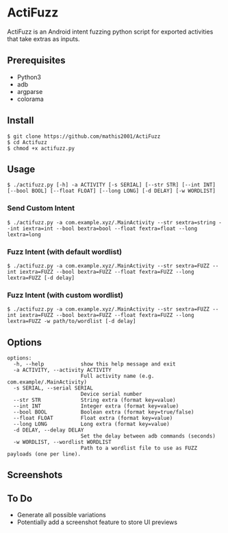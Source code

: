 # ActiFuzz
ActiFuzz is an Android intent fuzzing python script for exported activities that take extras as inputs.

## Prerequisites

- Python3
- adb
- argparse
- colorama

## Install

```
$ git clone https://github.com/mathis2001/ActiFuzz
$ cd Actifuzz
$ chmod +x actifuzz.py
```

## Usage

```
$ ./actifuzz.py [-h] -a ACTIVITY [-s SERIAL] [--str STR] [--int INT] [--bool BOOL] [--float FLOAT] [--long LONG] [-d DELAY] [-w WORDLIST]
```

### Send Custom Intent

```
$ ./actifuzz.py -a com.example.xyz/.MainActivity --str sextra=string --int iextra=int --bool bextra=bool --float fextra=float --long lextra=long
```

### Fuzz Intent (with default wordlist)

```
$ ./actifuzz.py -a com.example.xyz/.MainActivity --str sextra=FUZZ --int iextra=FUZZ --bool bextra=FUZZ --float fextra=FUZZ --long lextra=FUZZ [-d delay]
```

### Fuzz Intent (with custom wordlist)

```
$ ./actifuzz.py -a com.example.xyz/.MainActivity --str sextra=FUZZ --int iextra=FUZZ --bool bextra=FUZZ --float fextra=FUZZ --long lextra=FUZZ -w path/to/wordlist [-d delay]
```

## Options

```
options:
  -h, --help            show this help message and exit
  -a ACTIVITY, --activity ACTIVITY
                        Full activity name (e.g. com.example/.MainActivity)
  -s SERIAL, --serial SERIAL
                        Device serial number
  --str STR             String extra (format key=value)
  --int INT             Integer extra (format key=value)
  --bool BOOL           Boolean extra (format key=true/false)
  --float FLOAT         Float extra (format key=value)
  --long LONG           Long extra (format key=value)
  -d DELAY, --delay DELAY
                        Set the delay between adb commands (seconds)
  -w WORDLIST, --wordlist WORDLIST
                        Path to a wordlist file to use as FUZZ payloads (one per line).
```

## Screenshots

## To Do

- Generate all possible variations
- Potentially add a screenshot feature to store UI previews
